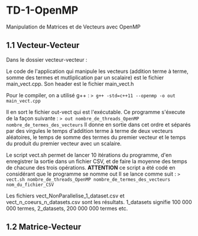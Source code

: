 # TD-1-OpenMP

Manipulation de Matrices et de Vecteurs avec OpenMP

## 1.1 Vecteur-Vecteur

Dans le dossier vecteur-vecteur :

Le code de l'application qui manipule les vecteurs (addition terme à terme, somme des termes et mutliplication par un scalaire) est le fichier main_vect.cpp. Son header est le fichier main_vect.h

Pour le compiler, on a utilisé g++ :
`> g++ -std=c++11 --openmp -o out main_vect.cpp`

Il en sort le fichier out-vect qui est l'exécutable. 
Ce programme s'éxecute de la façon suivante : 
`> out nombre_de_threads_OpenMP nombre_de_termes_des_vecteurs`
Il donne en sortie dans cet ordre et séparés par des virgules le temps d'addition terme à terme de deux vecteurs aléatoires, le temps de somme des termes du premier vecteur et le temps du produit du premier vecteur avec un scalaire.

Le script vect.sh permet de lancer 10 itérations du programme, d'en enregistrer la sortie dans un fichier CSV, et de faire la moyenne des temps de chacune des trois opérations.
**ATTENTION** ce script a été codé en considérant que le programme se nomme out
Il se lance comme suit :
`> vect.sh nombre_de_threads_OpenMP nombre_de_termes_des_vecteurs nom_du_fichier_CSV`

Les fichiers vect_NonParallelise_1_dataset.csv et vect_n_coeurs_n_datasets.csv sont les résultats.
1_datasets signifie 100 000 000 termes, 2_datasets, 200 000 000 termes etc.

## 1.2 Matrice-Vecteur

